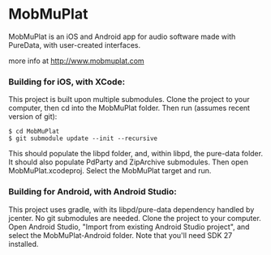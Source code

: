 MobMuPlat
=========

MobMuPlat is an iOS and Android app for audio software made with PureData, with user-created interfaces.

more info at http://www.mobmuplat.com

### Building for iOS, with XCode:

This project is built upon multiple submodules. Clone the project to your computer, then cd into the MobMuPlat folder. Then run (assumes recent version of git):

```
$ cd MobMuPlat
$ git submodule update --init --recursive
```
This should populate the libpd folder, and, within libpd, the pure-data folder. It should also populate PdParty and ZipArchive submodules.
Then open MobMuPlat.xcodeproj. Select the MobMuPlat target and run.

### Building for Android, with Android Studio:

This project uses gradle, with its libpd/pure-data dependency handled by jcenter. No git submodules are needed. Clone the project to your computer. Open Android Studio, "Import from existing Android Studio project", and select the MobMuPlat-Android folder. Note that you'll need SDK 27 installed.

